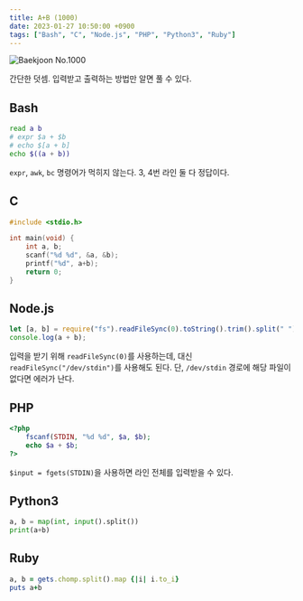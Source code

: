 ```yaml
---
title: A+B (1000)
date: 2023-01-27 10:50:00 +0900
tags: ["Bash", "C", "Node.js", "PHP", "Python3", "Ruby"]
---
```


![Baekjoon No.1000](https://cdn.jsdelivr.net/gh/kimzuni/cdn/blog/baekjoon-1000.png)

간단한 덧셈. 입력받고 출력하는 방법만 알면 풀 수 있다.

## Bash

```bash
read a b
# expr $a + $b
# echo $[a + b]
echo $((a + b))
```

`expr`, `awk`, `bc` 명령어가 먹히지 않는다.
3, 4번 라인 둘 다 정답이다.

## C

```c
#include <stdio.h>

int main(void) {
	int a, b;
	scanf("%d %d", &a, &b);
	printf("%d", a+b);
	return 0;
}
```

## Node.js

```javascript
let [a, b] = require("fs").readFileSync(0).toString().trim().split(" ").map(Number);
console.log(a + b);
```

입력을 받기 위해 `readFileSync(0)`를 사용하는데, 대신 `readFileSync("/dev/stdin")`를 사용해도 된다.
단, `/dev/stdin` 경로에 해당 파일이 없다면 에러가 난다.

## PHP

```php
<?php
	fscanf(STDIN, "%d %d", $a, $b);
	echo $a + $b;
?>
```

`$input = fgets(STDIN)`을 사용하면 라인 전체를 입력받을 수 있다.

## Python3

```python
a, b = map(int, input().split())
print(a+b)
```

## Ruby

```ruby
a, b = gets.chomp.split().map {|i| i.to_i}
puts a+b
```
